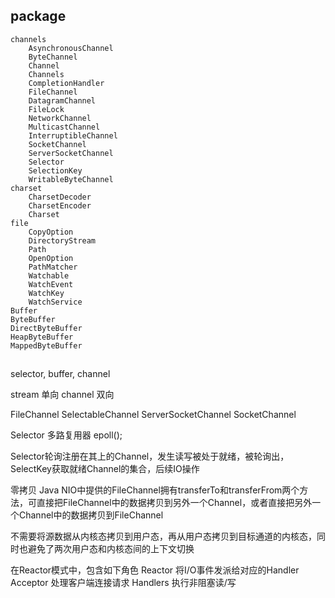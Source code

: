 

## package

```
channels
    AsynchronousChannel
    ByteChannel
    Channel
    Channels
    CompletionHandler
    FileChannel
    DatagramChannel
    FileLock
    NetworkChannel
    MulticastChannel
    InterruptibleChannel
    SocketChannel
    ServerSocketChannel
    Selector
    SelectionKey
    WritableByteChannel
charset
    CharsetDecoder
    CharsetEncoder
    Charset
file
    CopyOption
    DirectoryStream
    Path
    OpenOption
    PathMatcher
    Watchable
    WatchEvent
    WatchKey
    WatchService
Buffer
ByteBuffer
DirectByteBuffer
HeapByteBuffer
MappedByteBuffer
```


##
selector, buffer, channel

stream  单向
channel 双向

FileChannel
SelectableChannel
	ServerSocketChannel
	SocketChannel
	
Selector 多路复用器 epoll();

Selector轮询注册在其上的Channel，发生读写被处于就绪，被轮询出，SelectKey获取就绪Channel的集合，后续IO操作


零拷贝
Java NIO中提供的FileChannel拥有transferTo和transferFrom两个方法，可直接把FileChannel中的数据拷贝到另外一个Channel，或者直接把另外一个Channel中的数据拷贝到FileChannel

不需要将源数据从内核态拷贝到用户态，再从用户态拷贝到目标通道的内核态，同时也避免了两次用户态和内核态间的上下文切换


在Reactor模式中，包含如下角色
Reactor 将I/O事件发派给对应的Handler
Acceptor 处理客户端连接请求
Handlers 执行非阻塞读/写